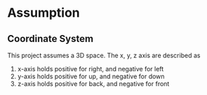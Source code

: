 # Assumption
## Coordinate System
This project assumes a 3D space. The x, y, z axis are described as
1) x-axis holds positive for right, and negative for left
2) y-axis holds positive for up, and negative for down
3) z-axis holds positive for back, and negative for front

